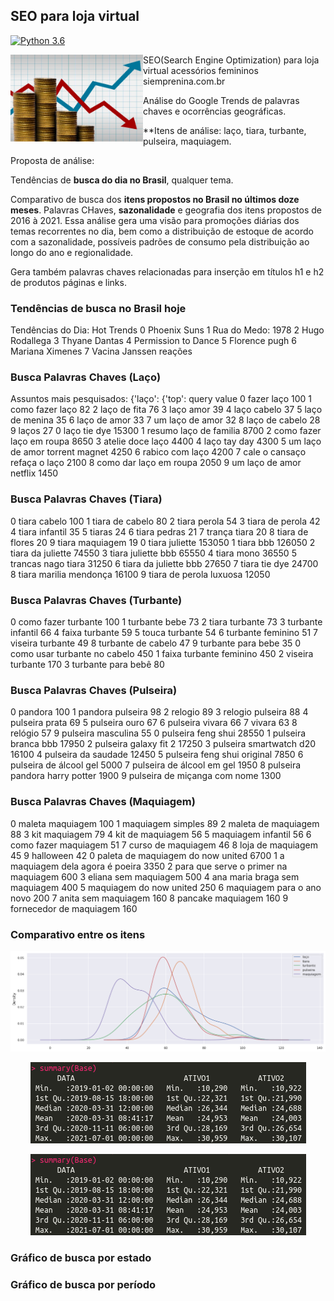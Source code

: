 ## SEO para loja virtual

[![Python 3.6](https://img.shields.io/badge/Python-3.8-blue.svg)](#)

<a href='https://github.com/jamesgilbs/portifolio/tree/main/longshort-cointegracao'><img src='https://github.com/jamesgilbs/portifolio/blob/main/longshort-cointegracao/figures/long-short.jpg' align="left" height="139" /></a>
SEO(Search Engine Optimization) para loja virtual acessórios femininos siemprenina.com.br

Análise do Google Trends de palavras chaves e ocorrências geográficas. 

**Itens de análise: laço, tiara, turbante, pulseira, maquiagem.

Proposta de análise:

Tendências de **busca do dia no Brasil**, qualquer tema.

Comparativo de busca dos **itens propostos no Brasil no últimos doze meses**.
Palavras CHaves, **sazonalidade** e geografia dos itens propostos de 2016 à 2021.
Essa análise gera uma visão para promoções diárias dos temas recorrentes no dia, bem como a distribuição de estoque de acordo com a sazonalidade, possíveis padrões de consumo pela distribuição ao longo do ano e regionalidade.

Gera também palavras chaves relacionadas para inserção em títulos h1 e h2 de produtos páginas e links.

### Tendências de busca no Brasil hoje

Tendências do Dia: Hot Trends
0              Phoenix Suns
1         Rua do Medo: 1978
2            Hugo Rodallega
3             Thyane Dantas
4       Permission to Dance
5             Florence pugh
6           Mariana Ximenes
7    Vacina Janssen reações

### Busca Palavras Chaves (Laço)
Assuntos mais pesquisados:
{'laço': {'top':                             query  value
0                      fazer laço    100
1                 como fazer laço     82
2                    laço de fita     76
3                       laço amor     39
4                     laço cabelo     37
5                  laço de menina     35
6                    laço de amor     33
7                 um laço de amor     32
8                  laço de cabelo     28
9                           laços     27
0                     laço tie dye  15300
1           resumo laço de familia   8700
2         como fazer laço em roupa   8650
3                 atelie doce laço   4400
4                     laço tay day   4300
5   um laço de amor torrent magnet   4250
6                  rabico com laço   4200
7     cale o cansaço refaça o laço   2100
8           como dar laço em roupa   2050
9          um laço de amor netflix   1450

### Busca Palavras Chaves (Tiara)
0       tiara cabelo    100
1    tiara de cabelo     80
2       tiara perola     54
3    tiara de perola     42
4     tiara infantil     35
5             tiaras     24
6       tiara pedras     21
7       trança tiara     20
8    tiara de flores     20
9    tiara maquiagem     19
0                 tiara juliette  153050
1                      tiara bbb  126050
2              tiara da juliette   74550
3             tiara juliette bbb   65550
4                     tiara mono   36550
5             trancas nago tiara   31250
6          tiara da juliette bbb   27650
7                  tiara tie dye   24700
8         tiara marilia mendonça   16100
9        tiara de perola luxuosa   12050

### Busca Palavras Chaves (Turbante)
0                 como fazer turbante    100
1                       turbante bebe     73
2                      tiara turbante     73
3                   turbante infantil     66
4                      faixa turbante     59
5                      touca turbante     54
6                   turbante feminino     51
7                    viseira turbante     49
8                  turbante de cabelo     47
9                  turbante para bebe     35
0  como usar turbante no cabelo    450
1       faixa turbante feminino    450
2              viseira turbante    170
3            turbante para bebê     80

### Busca Palavras Chaves (Pulseira)
0                pandora    100
1       pandora pulseira     98
2                relogio     89
3       relogio pulseira     88
4         pulseira prata     69
5          pulseira ouro     67
6        pulseira vivara     66
7                 vivara     63
8                relógio     57
9     pulseira masculina     55
0               pulseira feng shui  28550
1              pulseira branca bbb  17950
2            pulseira galaxy fit 2  17250
3          pulseira smartwatch d20  16100
4              pulseira da saudade  12450
5      pulseira feng shui original   7850
6           pulseira de álcool gel   5000
7        pulseira de álcool em gel   1950
8    pulseira pandora harry potter   1900
9     pulseira de miçanga com nome   1300

### Busca Palavras Chaves (Maquiagem)
0         maleta maquiagem    100
1        maquiagem simples     89
2      maleta de maquiagem     88
3            kit maquiagem     79
4         kit de maquiagem     56
5       maquiagem infantil     56
6     como fazer maquiagem     51
7       curso de maquiagem     46
8        loja de maquiagem     45
9                halloween     42
0      paleta de maquiagem do now united   6700
1        a maquiagem dela agora é poeira   3350
2   para que serve o primer na maquiagem    600
3                   eliana sem maquiagem    500
4          ana maria braga sem maquiagem    400
5                maquiagem do now united    250
6              maquiagem para o ano novo    200
7                    anita sem maquiagem    160
8                      pancake maquiagem    160
9                fornecedor de maquiagem    160

### Comparativo entre os itens

<p align="center">
  <img width="" height="" src="figures/densi.png">
</p>

<p align="center">
  <img width="" height="" src="figures/summary-longshort.png">
</p>

<p align="center">
  <img width="" height="" src="figures/summary-longshort.png">
</p>


### Gráfico de busca por estado

### Gráfico de busca por período


